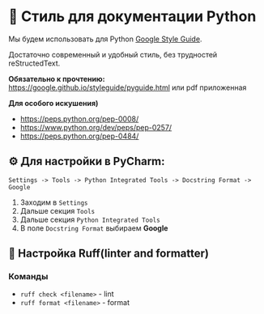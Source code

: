 # 🐍 Стиль для документации Python

Мы будем использовать для Python [Google Style Guide](https://google.github.io/styleguide/pyguide.html).

Достаточно современный и удобный стиль, без трудностей reStructedText.

**Обязательно к прочтению:** https://google.github.io/styleguide/pyguide.html
или pdf приложенная

**Для особого искушения)**
- https://peps.python.org/pep-0008/
- https://www.python.org/dev/peps/pep-0257/
- https://peps.python.org/pep-0484/

## ⚙️ Для настройки в PyCharm:

`Settings -> Tools -> Python Integrated Tools -> Docstring Format -> Google`
1. Заходим в `Settings`
2. Дальше секция `Tools`
3. Дальше секция `Python Integrated Tools`
4. В поле `Docstring Format` выбираем **Google**

## 🦀 Настройка Ruff(linter and formatter)
### Команды
- `ruff check <filename>` - lint
- `ruff format <filename>` - format